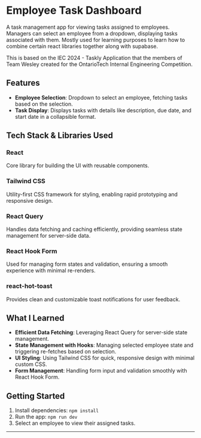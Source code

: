 # Employee Task Dashboard

A task management app for viewing tasks assigned to employees. Managers can select an employee from a dropdown, displaying tasks associated with them. Mostly used for learning purposes to learn how to combine certain react libraries together along with supabase.

This is based on the IEC 2024 - Taskly Application that the members of Team Wesley created for the OntarioTech Internal Engineering Competition.

## Features

- **Employee Selection**: Dropdown to select an employee, fetching tasks based on the selection.
- **Task Display**: Displays tasks with details like description, due date, and start date in a collapsible format.

## Tech Stack & Libraries Used

### React
Core library for building the UI with reusable components.

### Tailwind CSS
Utility-first CSS framework for styling, enabling rapid prototyping and responsive design.

### React Query
Handles data fetching and caching efficiently, providing seamless state management for server-side data.

### React Hook Form
Used for managing form states and validation, ensuring a smooth experience with minimal re-renders.

### react-hot-toast
Provides clean and customizable toast notifications for user feedback.

## What I Learned

- **Efficient Data Fetching**: Leveraging React Query for server-side state management.
- **State Management with Hooks**: Managing selected employee state and triggering re-fetches based on selection.
- **UI Styling**: Using Tailwind CSS for quick, responsive design with minimal custom CSS.
- **Form Management**: Handling form input and validation smoothly with React Hook Form.

## Getting Started

1. Install dependencies: `npm install`
2. Run the app: `npm run dev`
3. Select an employee to view their assigned tasks.

---
